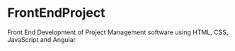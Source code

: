 # FrontEndProject
Front End Development of Project Management software using   HTML, CSS, JavaScript and Angular
